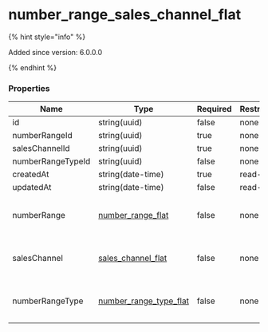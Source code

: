 
# number_range_sales_channel_flat

{% hint style="info" %}

Added since version: 6.0.0.0

{% endhint %}

### Properties

|Name|Type|Required|Restrictions|Description|
|---|---|---|---|---|
|id|string(uuid)|false|none|none|
|numberRangeId|string(uuid)|true|none|none|
|salesChannelId|string(uuid)|true|none|none|
|numberRangeTypeId|string(uuid)|false|none|none|
|createdAt|string(date-time)|true|read-only|none|
|updatedAt|string(date-time)|false|read-only|none|
|numberRange|[number_range_flat](/schema/number_range_flat)|false|none|Added since version: 6.0.0.0|
|salesChannel|[sales_channel_flat](/schema/sales_channel_flat)|false|none|Added since version: 6.0.0.0|
|numberRangeType|[number_range_type_flat](/schema/number_range_type_flat)|false|none|Added since version: 6.0.0.0|
